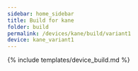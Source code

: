 ```yaml
---
sidebar: home_sidebar
title: Build for kane
folder: build
permalink: /devices/kane/build/variant1
device: kane_variant1
---
```

{% include templates/device_build.md %}
